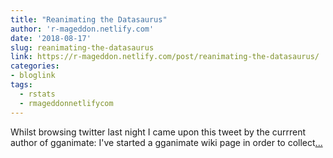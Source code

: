 ```yaml
---
title: "Reanimating the Datasaurus"
author: 'r-mageddon.netlify.com'
date: '2018-08-17'
slug: reanimating-the-datasaurus
link: https://r-mageddon.netlify.com/post/reanimating-the-datasaurus/
categories:
- bloglink
tags:
  - rstats
  - rmageddonnetlifycom
---
```


Whilst browsing twitter last night I came upon this tweet by the currrent author of gganimate: I've started a gganimate wiki page in order to collect[... <i class="fas fa-external-link-alt"></i>](https://r-mageddon.netlify.com/post/reanimating-the-datasaurus/)

